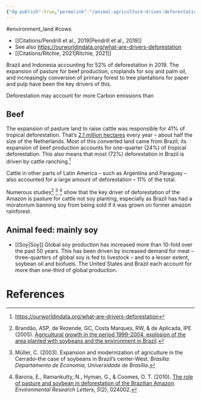 ```yaml
---
{"dg-publish":true,"permalink":"/animal-agriculture-drives-deforestation/","created":"2024-04-02T16:47:19.000+01:00","updated":"2025-10-10T23:48:36.189+01:00"}
---
```


#environment_land  #cows 

- [[Citations/Pendrill et al., 2019\|Pendrill et al., 2019]]
- See also https://ourworldindata.org/what-are-drivers-deforestation
- [[Citations/Ritchie, 2021\|Ritchie, 2021]]

Brazil and Indonesia accounting for 52% of deforestation in 2019. The expansion of pasture for beef production, croplands for soy and palm oil, and increasingly conversion of primary forest to tree plantations for paper and pulp have been the key drivers of this.

Deforestation may account for more Carbon emissions than 

## Beef
The expansion of pasture land to raise cattle was responsible for 41% of tropical deforestation. That’s [2.1 million hectares](https://ourworldindata.org/grapher/deforestation-by-commodity) every year – about half the size of the Netherlands. Most of this converted land came from Brazil; its expansion of beef production accounts for one-quarter (24%) of tropical deforestation. This also means that most (72%) deforestation in Brazil is driven by cattle ranching.[^4]

Cattle in other parts of Latin America – such as Argentina and Paraguay – also accounted for a large amount of deforestation – 11% of the total.

Numerous studies[^1] [^2] [^3] show that the key driver of deforestation of the Amazon is pasture for cattle not soy planting, especially as Brazil has had a moratorium banning soy from being sold if it was grown on former amazon rainforest.

## Animal feed: mainly soy
- [[Soy\|Soy]] 
Global soy production has increased more than 10-fold over the past 50 years. This has been driven by increased demand for meat – three-quarters of global soy is fed to livestock – and to a lesser extent, soybean oil and biofuels. The United States and Brazil each account for more than one-third of global production.

# References
[^1]: Brandão, ASP, de Rezende, GC, Costa Marques, RW, & de Aplicada, IPE (2005). [Agricultural growth in the period 1999-2004, explosion of the area planted with soybeans and the environment in Brazil](http://www.econ.puc-rio.br/uploads/adm/trabalhos/files/seminario/2005/gervasio%20rezende.pdf).
[^2]: Müller, C. (2003). Expansion and modernization of agriculture in the Cerrado–the case of soybeans in Brazil’s center-West. _Brasília: Departamento de Economia, Universidade de Brasília_.
[^3]: Barona, E., Ramankutty, N., Hyman, G., & Coomes, O. T. (2010). [The role of pasture and soybean in deforestation of the Brazilian Amazon](https://iopscience.iop.org/article/10.1088/1748-9326/5/2/024002). _Environmental Research Letters_, _5_(2), 024002.
[^4]: https://ourworldindata.org/what-are-drivers-deforestation